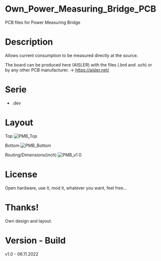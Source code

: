 # Own_Power_Measuring_Bridge_PCB

PCB files for Power Measuring Bridge 

# Description

Allows current consumption to be measured directly at the source.

The board can be produced here (AISLER) with the files (.brd and .sch) or by any other PCB manufacturer. -> https://aisler.net/

# Serie

- .dev

# Layout

Top
![PMB_Top](https://user-images.githubusercontent.com/88975406/204140049-c3923934-4137-4fe8-8c5a-083cb17ea818.png)

Bottom
![PMB_Bottom](https://user-images.githubusercontent.com/88975406/204140056-8bcdbcc5-1df2-4814-8689-0c8e973902c3.png)

Routing/Dimensions(inch)
![PMB_v1 0](https://user-images.githubusercontent.com/88975406/204140037-f8cb5658-0c4c-4842-b807-cd926231d3ed.png)

# License

Open hardware, use it, mod it, whatever you want, feel free...

# Thanks!

Own design and layout.

# Version - Build

v1.0 - 06.11.2022
